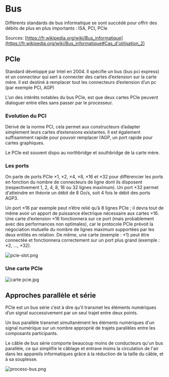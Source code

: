 # Bus

Différents standards de bus informatique se sont succédé pour offrir des débits de plus en plus importants : ISA, PCI, PCIe

Sources: [https://fr.wikipedia.org/wiki/Bus_informatique](https://fr.wikipedia.org/wiki/Bus_informatique#Cas_d'utilisation_2)

## PCIe

Standard développé par Intel en 2004. Il spécifie un bus (bus pci express) et un connecteur qui sert à connecter des cartes d’extension sur la carte mère.
Il est destiné à remplacer tout les connecteurs d’extension d’un pc (par exemple PCI, AGP)

L’un des intérêts notables du bus PCIe, est que deux cartes PCIe peuvent dialoguer entre elles sans passer par le processeur.

### Evolution du PCI

Dérivé de la norme PCI, cela permet aux constructeurs d’adapter simplement leurs cartes d’extensions existantes. Il est également suffisamment rapide pour pouvoir remplacer l’AGP, un port rapide pour cartes graphiques.

Le PCIe est souvent dispo au northbridge et southbridge de la carte mère.

### Les ports

On parle de ports PCIe ×1, ×2, ×4, ×8, ×16 et ×32 pour différencier les ports en fonction du nombre de connecteurs de ligne dont ils disposent (respectivement 1, 2, 4, 8, 16 ou 32 lignes maximum). Un port ×32 permet d'atteindre en théorie un débit de 8 Go/s, soit 4 fois le débit des ports AGP3.

Un port ×16 par exemple peut n’être relié qu’à 8 lignes PCIe ; il devra tout de même avoir un apport de puissance électrique nécessaire aux cartes ×16. Une carte d’extension ×16 fonctionnera sur ce port (mais probablement avec des performances non optimales), car le protocole PCIe prévoit la négociation mutuelle du nombre de lignes maximum supportées par les deux entités en relation. De même, une carte (exemple : ×1) peut être connectée et fonctionnera correctement sur un port plus grand (exemple : ×2, …, ×32).

![pcie-slot.png](https://s3-us-west-2.amazonaws.com/secure.notion-static.com/28e0b63d-1ddf-4b88-b31c-8fc0257b7baf/pcie-slot.png)

### Une carte PCIe

![carte pcie.jpg](https://s3-us-west-2.amazonaws.com/secure.notion-static.com/e263823d-7eb6-49ab-9439-eeca96dd8cf9/carte_pcie.jpg)

## Approches parallèle et série

PCIe est un bus série c’est à dire qu’il transmet les éléments numériques d’un signal successivement par un seul trajet entre deux points.

Un bus parallèle transmet simultanément les éléments numériques d'un signal numérique sur un nombre approprié de trajets parallèles entre les composants participants.

Le câble de bus série comporte beaucoup moins de conducteurs qu'un bus parallèle, ce qui simplifie le câblage et entrave moins la circulation de l'air dans les appareils informatiques grâce à la réduction de la taille du câble, et à sa souplesse.

![process-bus.png](https://s3-us-west-2.amazonaws.com/secure.notion-static.com/e6337dca-2557-44d4-8f44-6289e029144d/process-bus.png)